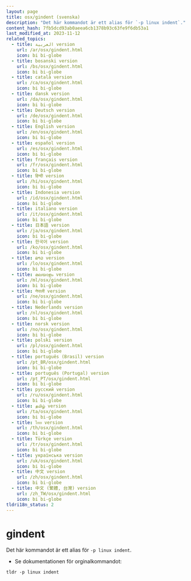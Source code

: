 ```yaml
---
layout: page
title: osx/gindent (svenska)
description: "Det här kommandot är ett alias för `-p linux indent`."
content_hash: 7fb5dcd93ab0aeea6cb1378b93c63fe9f6db53a1
last_modified_at: 2023-11-12
related_topics:
  - title: العربية version
    url: /ar/osx/gindent.html
    icon: bi bi-globe
  - title: bosanski version
    url: /bs/osx/gindent.html
    icon: bi bi-globe
  - title: català version
    url: /ca/osx/gindent.html
    icon: bi bi-globe
  - title: dansk version
    url: /da/osx/gindent.html
    icon: bi bi-globe
  - title: Deutsch version
    url: /de/osx/gindent.html
    icon: bi bi-globe
  - title: English version
    url: /en/osx/gindent.html
    icon: bi bi-globe
  - title: español version
    url: /es/osx/gindent.html
    icon: bi bi-globe
  - title: français version
    url: /fr/osx/gindent.html
    icon: bi bi-globe
  - title: हिन्दी version
    url: /hi/osx/gindent.html
    icon: bi bi-globe
  - title: Indonesia version
    url: /id/osx/gindent.html
    icon: bi bi-globe
  - title: italiano version
    url: /it/osx/gindent.html
    icon: bi bi-globe
  - title: 日本語 version
    url: /ja/osx/gindent.html
    icon: bi bi-globe
  - title: 한국어 version
    url: /ko/osx/gindent.html
    icon: bi bi-globe
  - title: ລາວ version
    url: /lo/osx/gindent.html
    icon: bi bi-globe
  - title: മലയാളം version
    url: /ml/osx/gindent.html
    icon: bi bi-globe
  - title: नेपाली version
    url: /ne/osx/gindent.html
    icon: bi bi-globe
  - title: Nederlands version
    url: /nl/osx/gindent.html
    icon: bi bi-globe
  - title: norsk version
    url: /no/osx/gindent.html
    icon: bi bi-globe
  - title: polski version
    url: /pl/osx/gindent.html
    icon: bi bi-globe
  - title: português (Brasil) version
    url: /pt_BR/osx/gindent.html
    icon: bi bi-globe
  - title: português (Portugal) version
    url: /pt_PT/osx/gindent.html
    icon: bi bi-globe
  - title: русский version
    url: /ru/osx/gindent.html
    icon: bi bi-globe
  - title: தமிழ் version
    url: /ta/osx/gindent.html
    icon: bi bi-globe
  - title: ไทย version
    url: /th/osx/gindent.html
    icon: bi bi-globe
  - title: Türkçe version
    url: /tr/osx/gindent.html
    icon: bi bi-globe
  - title: українська version
    url: /uk/osx/gindent.html
    icon: bi bi-globe
  - title: 中文 version
    url: /zh/osx/gindent.html
    icon: bi bi-globe
  - title: 中文 (繁體, 台灣) version
    url: /zh_TW/osx/gindent.html
    icon: bi bi-globe
tldri18n_status: 2
---
```

# gindent

Det här kommandot är ett alias för `-p linux indent`.

- Se dokumentationen för orginalkommandot:

`tldr -p linux indent`
